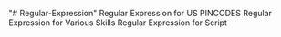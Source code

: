 "# Regular-Expression" 
Regular Expression for US PINCODES
Regular Expression for Various Skills
Regular Expression for Script
